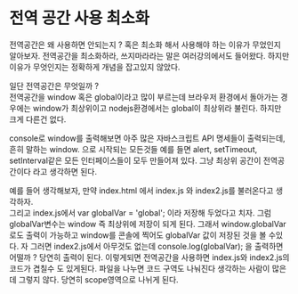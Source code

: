 # 전역 공간 사용 최소화

전역공간은 왜 사용하면 안되는지 ? 혹은 최소화 해서 사용해야 하는 이유가 무었인지 알아보자.
전역공간을 최소화하라, 쓰지마라라는 말은 여러강의에서도 들어왔다. 하지만 이유가 무엇인지는 정확하게 개념을 잡고있지 않았다.

일단 전역공간은 무엇일까 ?  
전역공간을 window 혹은 global이라고 많이 부르는데 브라우저 환경에서 돌아가는 경우에는 window가 최상위이고 nodejs환경에서는 global이 최상위라 불린다. 하지만 크게 다른건 없다.

console로 window를 출력해보면 아주 많은 자바스크립트 API 명세들이 출력되는데, 흔히 말하는 window. 으로 시작되는 모든것들 예를 들면 alert, setTimeout, setInterval같은 모든 인터페이스들이 모두 만들어져 있다. 그냥 최상위 공간이 전역공간이다 라고 생각하면 된다.

예를 들어 생각해보자, 만약 index.html 에서 index.js 와 index2.js를 불러온다고 생각하자.  
그리고 index.js에서 var globalVar = 'global'; 이라 저장해 두었다고 치자. 그럼 globalVar변수는 window 즉 최상위에 저장이 되게 된다. 그래서 window.globalVar로도 출력이 가능하고 window를 콘솔에 찍어도 globalVar 값이 저장된 것을 볼 수있다. 자 그러면 index2.js에서 아무것도 없는데 console.log(globalVar); 을 출력하면 어떨까 ? 당연히 출력이 된다. 이렇게되면 전역공간을 사용하면 index.js와 index2.js의 코드가 겹칠수 도 있게된다. 파일을 나누면 코드 구역도 나눠진다 생각하는 사람이 많은데 그렇지 않다. 당연히 scope영역으로 나뉘게 된다.
